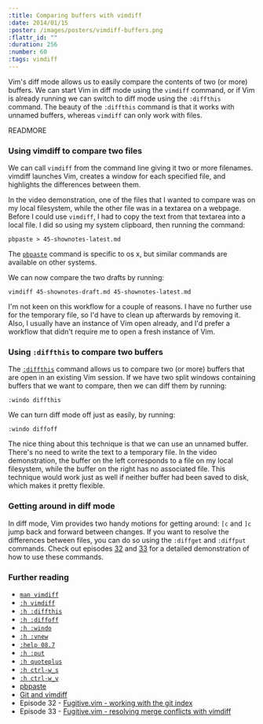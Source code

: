 ```yaml
--- 
:title: Comparing buffers with vimdiff
:date: 2014/01/15
:poster: /images/posters/vimdiff-buffers.png
:flattr_id: ""
:duration: 256
:number: 60
:tags: vimdiff
---
```


Vim's diff mode allows us to easily compare the contents of two (or more) buffers. We can start Vim in diff mode using the `vimdiff` command, or if Vim is already running we can switch to diff mode using the `:diffthis` command. The beauty of the `:diffthis` command is that it works with unnamed buffers, whereas `vimdiff` can only work with files.

READMORE


### Using vimdiff to compare two files

We can call `vimdiff` from the command line giving it two or more filenames. vimdiff launches Vim, creates a window for each specified file, and highlights the differences between them.

In the video demonstration, one of the files that I wanted to compare was on my local filesystem, while the other file was in a textarea on a webpage. Before I could use `vimdiff`, I had to copy the text from that textarea into a local file. I did so using my system clipboard, then running the command:

    pbpaste > 45-shownotes-latest.md

The [`pbpaste`][pbpaste] command is specific to os x, but similar commands are available on other systems.

We can now compare the two drafts by running:

    vimdiff 45-shownotes-draft.md 45-shownotes-latest.md

I'm not keen on this workflow for a couple of reasons. I have no further use for the temporary file, so I'd have to clean up afterwards by removing it. Also, I usually have an instance of Vim open already, and I'd prefer a workflow that didn't require me to open a fresh instance of Vim.

### Using `:diffthis` to compare two buffers

The [`:diffthis`][diffthis] command allows us to compare two (or more) buffers that are open in an existing Vim session. If we have two split windows containing buffers that we want to compare, then we can diff them by running:

    :windo diffthis

We can turn diff mode off just as easily, by running:

    :windo diffoff

The nice thing about this technique is that we can use an unnamed buffer. There's no need to write the text to a temporary file. In the video demonstration, the buffer on the left corresponds to a file on my local filesystem, while the buffer on the right has no associated file. This technique would work just as well if neither buffer had been saved to disk, which makes it pretty flexible.

### Getting around in diff mode

In diff mode, Vim provides two handy motions for getting around: `[c` and `]c` jump back and forward between changes. If you want to resolve the differences between files, you can do so using the `:diffget` and `:diffput` commands. Check out episodes [32](/e/32) and [33](/e/33) for a detailed demonstration of how to use these commands.

### Further reading

* [`man vimdiff`][man-vimdiff]
* [`:h vimdiff`][vimdiff]
* [`:h :diffthis`][diffthis]
* [`:h :diffoff`][diffoff]
* [`:h :windo`][windo]
* [`:h :vnew`][vnew]
* [`:help 08.7`][08.7]
* [`:h :put`][put]
* [`:h quoteplus`][quoteplus]
* [`:h ctrl-w_s`][w_s]
* [`:h ctrl-w_v`][w_v]
* [pbpaste][]
* [Git and vimdiff][usevim]
* Episode 32 - [Fugitive.vim - working with the git index](/e/32)
* Episode 33 - [Fugitive.vim - resolving merge conflicts with vimdiff](/e/33)

[man-vimdiff]: http://linux.die.net/man/1/vimdiff
[vimdiff]: http://vimdoc.sourceforge.net/htmldoc/diff.html#vimdiff
[08.7]: http://vimdoc.sourceforge.net/htmldoc/usr_08.html#08.7
[diffthis]: http://vimdoc.sourceforge.net/htmldoc/diff.html#:diffthis
[diffoff]: http://vimdoc.sourceforge.net/htmldoc/diff.html#:diffoff
[windo]: http://vimdoc.sourceforge.net/htmldoc/windows.html#:windo
[put]: http://vimdoc.sourceforge.net/htmldoc/change.html#:put
[quoteplus]: http://vimdoc.sourceforge.net/htmldoc/gui_x11.html#quoteplus
[w_s]: http://vimdoc.sourceforge.net/htmldoc/windows.html#CTRL-W_S
[w_v]: http://vimdoc.sourceforge.net/htmldoc/windows.html#CTRL-W_v
[pbpaste]: https://developer.apple.com/library/mac/documentation/Darwin/Reference/Manpages/man1/pbpaste.1.html
[vnew]: http://vimdoc.sourceforge.net/htmldoc/windows.html#:vnew
[usevim]: http://usevim.com/2012/03/21/git-and-vimdiff/
